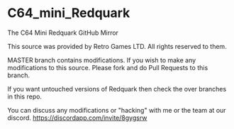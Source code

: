 # C64_mini_Redquark
The C64 Mini Redquark GitHub Mirror

This source was provided by Retro Games LTD. All rights reserved to them.

MASTER branch contains modifications. If you wish to make any modifications to this source. Please fork and do Pull Requests to this branch.

If you want untouched versions of Redquark then check the over branches in this repo.

You can discuss any modifications or "hacking" with me or the team at our discord. https://discordapp.com/invite/8gygsrw
